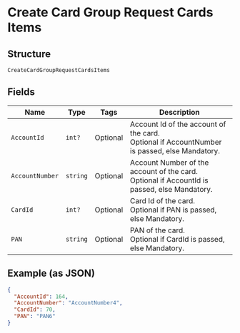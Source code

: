 
# Create Card Group Request Cards Items

## Structure

`CreateCardGroupRequestCardsItems`

## Fields

| Name | Type | Tags | Description |
|  --- | --- | --- | --- |
| `AccountId` | `int?` | Optional | Account Id of the account of the card.<br>Optional if AccountNumber is passed, else Mandatory. |
| `AccountNumber` | `string` | Optional | Account Number of the account of the card.<br>Optional if AccountId is passed, else Mandatory. |
| `CardId` | `int?` | Optional | Card Id of the card.<br>Optional if PAN is passed, else Mandatory. |
| `PAN` | `string` | Optional | PAN of the card.<br>Optional if CardId is passed, else Mandatory. |

## Example (as JSON)

```json
{
  "AccountId": 164,
  "AccountNumber": "AccountNumber4",
  "CardId": 70,
  "PAN": "PAN6"
}
```

